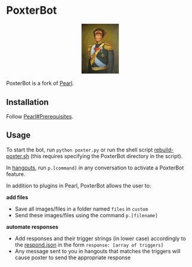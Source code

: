 # PoxterBot
<p align="center"><img src="poxter.jpg" width="100"/></p>

PoxterBot is a fork of [Pearl](https://github.com/defund/pearl). 

## Installation
Follow [Pearl#Prerequisites](https://github.com/defund/pearl#prerequisites).

## Usage
To start the bot, run `python poxter.py` or run the shell script [rebuild-poxter.sh](rebuild-poxter.sh) (this requires specifying the PoxterBot directory in the script).

In [hangouts](https://hangouts.google.com/), run `p.[command]` in any conversation to activate a PoxterBot feature.

In addition to plugins in Pearl, PoxterBot allows the user to:

**add files**
* Save all images/files in a folder named `files` in `custom`
* Send these images/files using the command `p.[filename]`

**automate responses**
* Add responses and their trigger strings (in lower case) accordingly to the [respond.json](poxter/custom/respond.json) in the form `response: [array of triggers]`
* Any message sent to you in hangouts that matches the triggers will cause poxter to send the appropriate response
